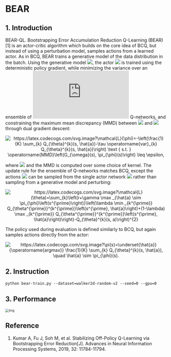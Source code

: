 # BEAR

## 1. Introduction

BEAR-QL. Bootstrapping Error Accumulation Reduction Q-Learning (BEAR) [1] is an actor-critic algorithm which builds on the core idea of BCQ, but instead of using a perturbation model, samples actions from a learned actor. As in BCQ, BEAR trains a generative model of the data distribution in the batch. Using the generative model ![](https://latex.codecogs.com/svg.latex?G_{\\omega}), the actor ![](https://latex.codecogs.com/svg.latex?\\pi_{\\phi}) is trained using the deterministic policy gradient, while minimizing the variance over an ensemble of ![](https://latex.codecogs.com/svg.latex?K) Q-networks, and constraining the maximum mean discrepancy (MMD) between ![](https://latex.codecogs.com/svg.latex?G_{\\omega}) and ![](https://latex.codecogs.com/svg.latex?\\pi_{\\phi}) through dual gradient descent:

<div align=center><img src="https://latex.codecogs.com/svg.image?\mathcal{L}(\phi)=-\left(\frac{1}{K}&space;\sum_{k}&space;Q_{\theta}^{k}(s,&space;\hat{a})-\tau&space;\operatorname{var}_{k}&space;Q_{\theta}^{k}(s,&space;\hat{a})\right)&space;\text&space;{&space;s.t.&space;}&space;\operatorname{MMD}\left(G_{\omega}(s),&space;\pi_{\phi}(s)\right)&space;\leq&space;\epsilon," title="https://latex.codecogs.com/svg.image?\mathcal{L}(\phi)=-\left(\frac{1}{K} \sum_{k} Q_{\theta}^{k}(s, \hat{a})-\tau \operatorname{var}_{k} Q_{\theta}^{k}(s, \hat{a})\right) \text { s.t. } \operatorname{MMD}\left(G_{\omega}(s), \pi_{\phi}(s)\right) \leq \epsilon," /></div>


where ![](https://latex.codecogs.com/svg.latex?\\hat{a}&space;\\sim&space;\\pi_{\\phi}(s)) and the MMD is computed over some choice of kernel. The update rule for the ensemble of Q-networks matches BCQ, except the actions ![](https://latex.codecogs.com/svg.latex?\\hat{a}) can be sampled from the single actor network ![](https://latex.codecogs.com/svg.latex?\\pi_{\\phi}) rather than sampling from a generative model and perturbing:

<div align=center><img src="https://latex.codecogs.com/svg.image?\mathcal{L}(\theta)=\sum_{k}\left(r&plus;\gamma&space;\max&space;_{\hat{a}&space;\sim&space;\pi_{\phi}\left(s^{\prime}\right)}\left(\lambda&space;\min&space;_{k^{\prime}}&space;Q_{\theta^{\prime}}^{k^{\prime}}\left(s^{\prime},&space;\hat{a}\right)&plus;(1-\lambda)&space;\max&space;_{k^{\prime}}&space;Q_{\theta^{\prime}}^{k^{\prime}}\left(s^{\prime},&space;\hat{a}\right)\right)-Q_{\theta}^{k}(s,&space;a)\right)^{2}" title="https://latex.codecogs.com/svg.image?\mathcal{L}(\theta)=\sum_{k}\left(r+\gamma \max _{\hat{a} \sim \pi_{\phi}\left(s^{\prime}\right)}\left(\lambda \min _{k^{\prime}} Q_{\theta^{\prime}}^{k^{\prime}}\left(s^{\prime}, \hat{a}\right)+(1-\lambda) \max _{k^{\prime}} Q_{\theta^{\prime}}^{k^{\prime}}\left(s^{\prime}, \hat{a}\right)\right)-Q_{\theta}^{k}(s, a)\right)^{2}" /></div>

The policy used during evaluation is defined similarly to $\mathrm{BCQ}$, but again samples actions directly from the actor:

<div align=center>
<img src="https://latex.codecogs.com/svg.image?\pi(s)=\underset{\hat{a}}{\operatorname{argmax}}&space;\frac{1}{K}&space;\sum_{k}&space;Q_{\theta}^{k}(s,&space;\hat{a}),&space;\quad&space;\hat{a}&space;\sim&space;\pi_{\phi}(s)." title="https://latex.codecogs.com/svg.image?\pi(s)=\underset{\hat{a}}{\operatorname{argmax}} \frac{1}{K} \sum_{k} Q_{\theta}^{k}(s, \hat{a}), \quad \hat{a} \sim \pi_{\phi}(s)." />
</div>

## 2. Instruction

```
python bear-train.py --dataset=walker2d-random-v2 --seed=0 --gpu=0
```

## 3. Performance

<img src="https://z3.ax1x.com/2021/10/21/5s0eQx.png" alt="img" style="zoom:70%;" />

## Reference

1. Kumar A, Fu J, Soh M, et al. Stabilizing Off-Policy Q-Learning via Bootstrapping Error Reduction[J]. Advances in Neural Information Processing Systems, 2019, 32: 11784-11794.

   

